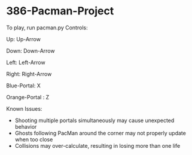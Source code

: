 # 386-Pacman-Project
To play, run pacman.py
Controls:

Up: Up-Arrow

Down: Down-Arrow

Left: Left-Arrow

Right: Right-Arrow

Blue-Portal: X

Orange-Portal : Z

Known Issues: 
- Shooting multiple portals simultaneously may cause unexpected behavior
- Ghosts following PacMan around the corner may not properly update when too close
- Collisions may over-calculate, resulting in losing more than one life

